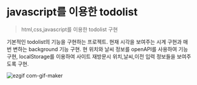 # javascript를 이용한 todolist
> html,css,javascript를 이용한 todolist 구현

기본적인 todolist의 기능을 구현하는 프로젝트. 현재 시각을 보여주는 시계 구현과 매번 변하는 background 기능 구현.
현 위치와 날씨 정보를 openAPI를 사용하여 기능 구현, localStorage를 이용하여 사이트 재방문시 위치,날씨,이전 입력 정보들을 보여주도록 구현.

![ezgif com-gif-maker](https://user-images.githubusercontent.com/62653561/105825993-97083d00-6003-11eb-9d90-f943d4109ee9.gif)
